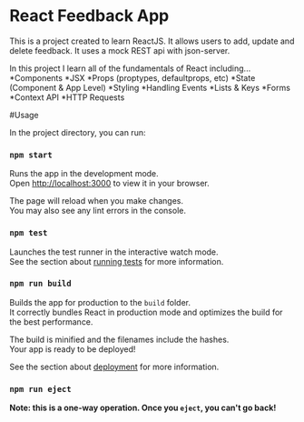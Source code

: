 # React Feedback App


This is a project created to learn ReactJS. It allows users to add, update and delete feedback. It uses a mock REST api with json-server.

In this  project I learn all of the fundamentals of React including...
*Components
*JSX
*Props (proptypes, defaultprops, etc)
*State (Component & App Level)
*Styling
*Handling Events
*Lists & Keys
*Forms
*Context API
*HTTP Requests

#Usage

In the project directory, you can run:

### `npm start`

Runs the app in the development mode.\
Open [http://localhost:3000](http://localhost:3000) to view it in your browser.

The page will reload when you make changes.\
You may also see any lint errors in the console.

### `npm test`

Launches the test runner in the interactive watch mode.\
See the section about [running tests](https://facebook.github.io/create-react-app/docs/running-tests) for more information.

### `npm run build`

Builds the app for production to the `build` folder.\
It correctly bundles React in production mode and optimizes the build for the best performance.

The build is minified and the filenames include the hashes.\
Your app is ready to be deployed!

See the section about [deployment](https://facebook.github.io/create-react-app/docs/deployment) for more information.

### `npm run eject`

**Note: this is a one-way operation. Once you `eject`, you can't go back!**


